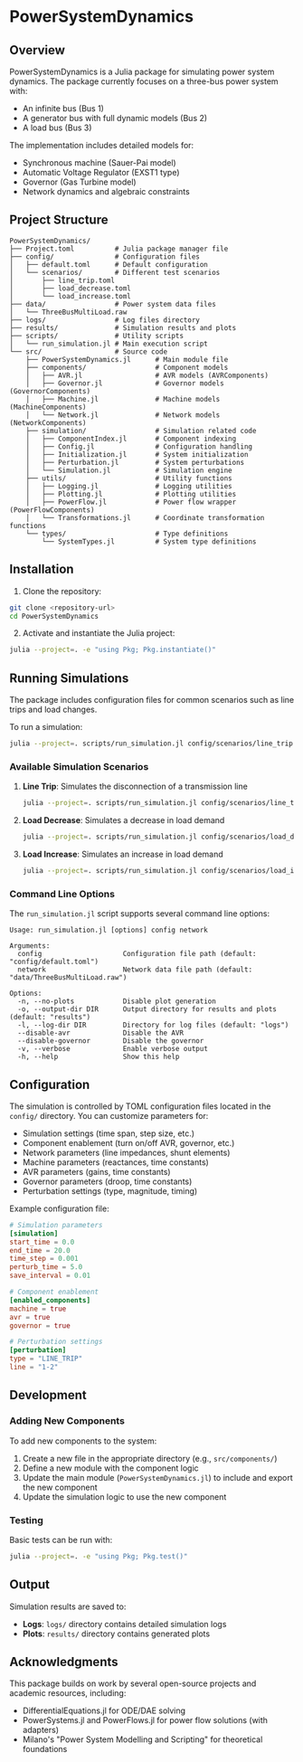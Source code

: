 # PowerSystemDynamics

## Overview

PowerSystemDynamics is a Julia package for simulating power system dynamics. The package currently focuses on a three-bus power system with:

- An infinite bus (Bus 1)
- A generator bus with full dynamic models (Bus 2)
- A load bus (Bus 3)

The implementation includes detailed models for:
- Synchronous machine (Sauer-Pai model)
- Automatic Voltage Regulator (EXST1 type)
- Governor (Gas Turbine model)
- Network dynamics and algebraic constraints

## Project Structure

```
PowerSystemDynamics/
├── Project.toml          # Julia package manager file
├── config/               # Configuration files
│   ├── default.toml      # Default configuration
│   └── scenarios/        # Different test scenarios
│       ├── line_trip.toml
│       ├── load_decrease.toml
│       └── load_increase.toml
├── data/                 # Power system data files
│   └── ThreeBusMultiLoad.raw
├── logs/                 # Log files directory
├── results/              # Simulation results and plots
├── scripts/              # Utility scripts
│   └── run_simulation.jl # Main execution script
└── src/                  # Source code
    ├── PowerSystemDynamics.jl      # Main module file
    ├── components/                 # Component models
    │   ├── AVR.jl                  # AVR models (AVRComponents)
    │   ├── Governor.jl             # Governor models (GovernorComponents)
    │   ├── Machine.jl              # Machine models (MachineComponents)
    │   └── Network.jl              # Network models (NetworkComponents)
    ├── simulation/                 # Simulation related code
    │   ├── ComponentIndex.jl       # Component indexing
    │   ├── Config.jl               # Configuration handling
    │   ├── Initialization.jl       # System initialization
    │   ├── Perturbation.jl         # System perturbations
    │   └── Simulation.jl           # Simulation engine
    ├── utils/                      # Utility functions
    │   ├── Logging.jl              # Logging utilities
    │   ├── Plotting.jl             # Plotting utilities
    │   ├── PowerFlow.jl            # Power flow wrapper (PowerFlowComponents)
    │   └── Transformations.jl      # Coordinate transformation functions
    └── types/                      # Type definitions
        └── SystemTypes.jl          # System type definitions
```

## Installation

1. Clone the repository:
```bash
git clone <repository-url>
cd PowerSystemDynamics
```

2. Activate and instantiate the Julia project:
```bash
julia --project=. -e "using Pkg; Pkg.instantiate()"
```

## Running Simulations

The package includes configuration files for common scenarios such as line trips and load changes.

To run a simulation:

```bash
julia --project=. scripts/run_simulation.jl config/scenarios/line_trip.toml
```

### Available Simulation Scenarios

1. **Line Trip**: Simulates the disconnection of a transmission line
   ```bash
   julia --project=. scripts/run_simulation.jl config/scenarios/line_trip.toml
   ```

2. **Load Decrease**: Simulates a decrease in load demand
   ```bash
   julia --project=. scripts/run_simulation.jl config/scenarios/load_decrease.toml
   ```

3. **Load Increase**: Simulates an increase in load demand
   ```bash
   julia --project=. scripts/run_simulation.jl config/scenarios/load_increase.toml
   ```

### Command Line Options

The `run_simulation.jl` script supports several command line options:

```
Usage: run_simulation.jl [options] config network

Arguments:
  config                    Configuration file path (default: "config/default.toml")
  network                   Network data file path (default: "data/ThreeBusMultiLoad.raw")

Options:
  -n, --no-plots            Disable plot generation
  -o, --output-dir DIR      Output directory for results and plots (default: "results")
  -l, --log-dir DIR         Directory for log files (default: "logs")
  --disable-avr             Disable the AVR
  --disable-governor        Disable the governor
  -v, --verbose             Enable verbose output
  -h, --help                Show this help
```

## Configuration

The simulation is controlled by TOML configuration files located in the `config/` directory. You can customize parameters for:

- Simulation settings (time span, step size, etc.)
- Component enablement (turn on/off AVR, governor, etc.)
- Network parameters (line impedances, shunt elements)
- Machine parameters (reactances, time constants)
- AVR parameters (gains, time constants)
- Governor parameters (droop, time constants)
- Perturbation settings (type, magnitude, timing)

Example configuration file:

```toml
# Simulation parameters
[simulation]
start_time = 0.0
end_time = 20.0
time_step = 0.001
perturb_time = 5.0
save_interval = 0.01

# Component enablement
[enabled_components]
machine = true
avr = true
governor = true

# Perturbation settings
[perturbation]
type = "LINE_TRIP"
line = "1-2"
```

## Development

### Adding New Components

To add new components to the system:

1. Create a new file in the appropriate directory (e.g., `src/components/`)
2. Define a new module with the component logic
3. Update the main module (`PowerSystemDynamics.jl`) to include and export the new component
4. Update the simulation logic to use the new component

### Testing

Basic tests can be run with:

```bash
julia --project=. -e "using Pkg; Pkg.test()"
```

## Output

Simulation results are saved to:

- **Logs**: `logs/` directory contains detailed simulation logs
- **Plots**: `results/` directory contains generated plots

## Acknowledgments

This package builds on work by several open-source projects and academic resources, including:
- DifferentialEquations.jl for ODE/DAE solving
- PowerSystems.jl and PowerFlows.jl for power flow solutions (with adapters)
- Milano's "Power System Modelling and Scripting" for theoretical foundations
